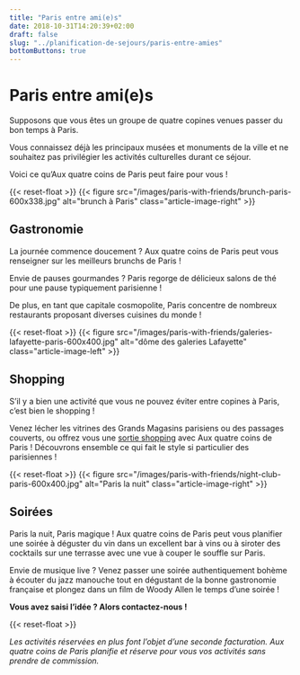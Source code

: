 ```yaml
---
title: "Paris entre ami(e)s"
date: 2018-10-31T14:20:39+02:00
draft: false
slug: "../planification-de-sejours/paris-entre-amies"
bottomButtons: true
---
```


# Paris entre ami(e)s

Supposons que vous êtes un groupe de quatre copines venues passer du bon temps à Paris.

Vous connaissez déjà les principaux musées et monuments de la ville et ne souhaitez pas privilégier les activités culturelles durant ce séjour.

Voici ce qu’Aux quatre coins de Paris peut faire pour vous !

{{< reset-float >}}
{{< figure src="/images/paris-with-friends/brunch-paris-600x338.jpg"
alt="brunch à Paris" class="article-image-right" >}}

## Gastronomie

La journée commence doucement ? Aux quatre coins de Paris peut vous renseigner sur les meilleurs brunchs de Paris !

Envie de pauses gourmandes ? Paris regorge de délicieux salons de thé pour une pause typiquement parisienne !

De plus, en tant que capitale cosmopolite, Paris concentre de nombreux restaurants proposant diverses cuisines du monde !

{{< reset-float >}}
{{< figure src="/images/paris-with-friends/galeries-lafayette-paris-600x400.jpg"
alt="dôme des galeries Lafayette" class="article-image-left" >}}

## Shopping

S’il y a bien une activité que vous ne pouvez éviter entre copines à Paris, c’est bien le shopping !

Venez lécher les vitrines des Grands Magasins parisiens ou des passages couverts, ou offrez vous une [sortie shopping](../../promenades-privees/shopping-mode-a-paris/) avec Aux quatre coins de Paris ! Découvrons ensemble ce qui fait le style si particulier des parisiennes !

{{< reset-float >}}
{{< figure src="/images/paris-with-friends/night-club-paris-600x400.jpg"
alt="Paris la nuit" class="article-image-right" >}}

## Soirées

Paris la nuit, Paris magique ! Aux quatre coins de Paris peut vous planifier une soirée à déguster du vin dans un excellent bar à vins ou à siroter des cocktails sur une terrasse avec une vue à couper le souffle sur Paris.

Envie de musique live ? Venez passer une soirée authentiquement bohème à écouter du jazz manouche tout en dégustant de la bonne gastronomie française et plongez dans un film de Woody Allen le temps d’une soirée !


**Vous avez saisi l’idée ? Alors contactez-nous !**


{{< reset-float >}}

*Les activités réservées en plus font l’objet d’une seconde facturation. Aux quatre coins de Paris planifie et réserve pour vous vos activités sans prendre de commission.*
